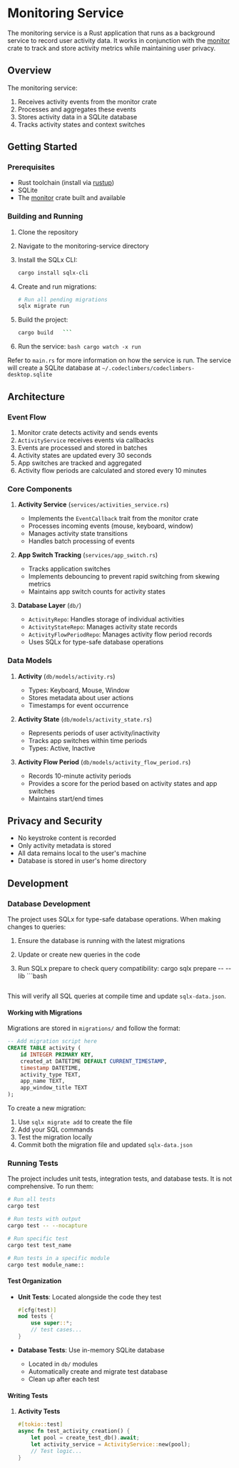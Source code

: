# Monitoring Service

The monitoring service is a Rust application that runs as a background service to record user activity data. It works in conjunction with the [monitor](../monitor) crate to track and store activity metrics while maintaining user privacy.

## Overview

The monitoring service:
1. Receives activity events from the monitor crate
2. Processes and aggregates these events
3. Stores activity data in a SQLite database
4. Tracks activity states and context switches

## Getting Started

### Prerequisites

- Rust toolchain (install via [rustup](https://rustup.rs/))
- SQLite
- The [monitor](../monitor) crate built and available

### Building and Running

1. Clone the repository
2. Navigate to the monitoring-service directory
3. Install the SQLx CLI:
   ```bash
   cargo install sqlx-cli
   ```

4. Create and run migrations:
   ```bash
   # Run all pending migrations
   sqlx migrate run

   ```

5. Build the project:
   ```bash
   cargo build   ```
6. Run the service:   ```bash
   cargo watch -x run  ```

Refer to `main.rs` for more information on how the service is run.
The service will create a SQLite database at `~/.codeclimbers/codeclimbers-desktop.sqlite`

## Architecture

### Event Flow

1. Monitor crate detects activity and sends events
2. `ActivityService` receives events via callbacks
3. Events are processed and stored in batches
4. Activity states are updated every 30 seconds
5. App switches are tracked and aggregated
6. Activity flow periods are calculated and stored every 10 minutes

### Core Components

1. **Activity Service** (`services/activities_service.rs`)
   - Implements the `EventCallback` trait from the monitor crate
   - Processes incoming events (mouse, keyboard, window)
   - Manages activity state transitions
   - Handles batch processing of events

2. **App Switch Tracking** (`services/app_switch.rs`)
   - Tracks application switches
   - Implements debouncing to prevent rapid switching from skewing metrics
   - Maintains app switch counts for activity states

3. **Database Layer** (`db/`)
   - `ActivityRepo`: Handles storage of individual activities
   - `ActivityStateRepo`: Manages activity state records
   - `ActivityFlowPeriodRepo`: Manages activity flow period records
   - Uses SQLx for type-safe database operations

### Data Models

1. **Activity** (`db/models/activity.rs`)
   - Types: Keyboard, Mouse, Window
   - Stores metadata about user actions
   - Timestamps for event occurrence

2. **Activity State** (`db/models/activity_state.rs`)
   - Represents periods of user activity/inactivity
   - Tracks app switches within time periods
   - Types: Active, Inactive

3. **Activity Flow Period** (`db/models/activity_flow_period.rs`)
   - Records 10-minute activity periods
   - Provides a score for the period based on activity states and app switches
   - Maintains start/end times



## Privacy and Security

- No keystroke content is recorded
- Only activity metadata is stored
- All data remains local to the user's machine
- Database is stored in user's home directory

## Development

### Database Development

The project uses SQLx for type-safe database operations. When making changes to queries:

1. Ensure the database is running with the latest migrations
2. Update or create new queries in the code
3. Run SQLx prepare to check query compatibility:
cargo sqlx prepare -- --lib   ```bash
   
   ```

This will verify all SQL queries at compile time and update `sqlx-data.json`.

#### Working with Migrations

Migrations are stored in `migrations/` and follow the format:
```sql
-- Add migration script here
CREATE TABLE activity (
    id INTEGER PRIMARY KEY,
    created_at DATETIME DEFAULT CURRENT_TIMESTAMP,
    timestamp DATETIME,
    activity_type TEXT,
    app_name TEXT,
    app_window_title TEXT
);
```

To create a new migration:
1. Use `sqlx migrate add` to create the file
2. Add your SQL commands
3. Test the migration locally
4. Commit both the migration file and updated `sqlx-data.json`

### Running Tests

The project includes unit tests, integration tests, and database tests. It is not comprehensive. To run them:

```bash
# Run all tests
cargo test

# Run tests with output
cargo test -- --nocapture

# Run specific test
cargo test test_name

# Run tests in a specific module
cargo test module_name::
```

#### Test Organization

- **Unit Tests**: Located alongside the code they test
  ```rust
  #[cfg(test)]
  mod tests {
      use super::*;
      // test cases...
  }
  ```

- **Database Tests**: Use in-memory SQLite database
  - Located in `db/` modules
  - Automatically create and migrate test database
  - Clean up after each test

#### Writing Tests

1. **Activity Tests**
   ```rust
   #[tokio::test]
   async fn test_activity_creation() {
       let pool = create_test_db().await;
       let activity_service = ActivityService::new(pool);
       // Test logic...
   }
   ```


